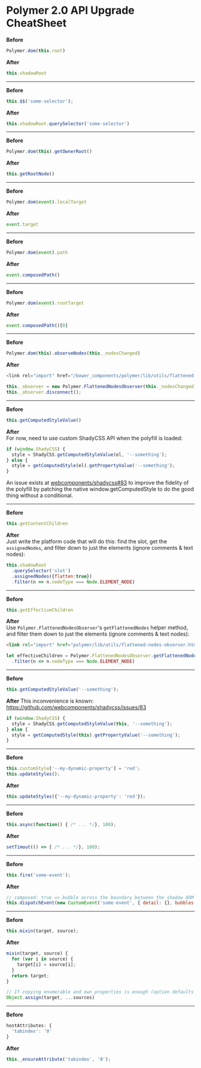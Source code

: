 # Polymer 2.0 API Upgrade CheatSheet

**Before**
```js
Polymer.dom(this.root)
```

**After**
```js
this.shadowRoot
```

---

**Before**
```js
this.$$('some-selector');
```

**After**
```js
this.shadowRoot.querySelector('some-selector')
```

---

**Before**
```js
Polymer.dom(this).getOwnerRoot()
```

**After**
```js
this.getRootNode()
```

---

**Before**
```js
Polymer.dom(event).localTarget
```

**After**
```js
event.target
```

---

**Before**
```js
Polymer.dom(event).path
```

**After**
```js
event.composedPath()
```

---

**Before**
```js
Polymer.dom(event).rootTarget
```

**After**
```js
event.composedPath()[0]
```

---

**Before**
```js
Polymer.dom(this).observeNodes(this._nodesChanged)
```

**After**
```js
<link rel="import" href="/bower_components/polymer/lib/utils/flattened-nodes-observer.html">

this._observer = new Polymer.FlattenedNodesObserver(this._nodesChanged);
this._observer.disconnect();
```

---

**Before**  
```js
this.getComputedStyleValue()
```

**After**  
For now, need to use custom ShadyCSS API when the polyfill is loaded:

```js
if (window.ShadyCSS) {
  style = ShadyCSS.getComputedStyleValue(el, '--something');
} else {
  style = getComputedStyle(el).getPropertyValue('--something');
}
```

An issue exists at [webcomponents/shadycss#83](https://github.com/webcomponents/shadycss/issues/83) to improve the fidelity of the polyfill by patching the native window.getComputedStyle to do the good thing without a conditional.

---

**Before**
```js
this.getContentChildren
```

**After**  
Just write the platform code that will do this: find the slot, get the `assignedNodes`, and filter down to just the elements (ignore comments & text nodes):

```js
this.shadowRoot
  .querySelector('slot')
  .assignedNodes({flatten:true})
  .filter(n => n.nodeType === Node.ELEMENT_NODE)
```

---

**Before**  
```js
this.getEffectiveChildren
```

**After**  
Use `Polymer.FlattenedNodesObserver`'s `getFlattenedNodes` helper method, and filter them down to just the elements (ignore comments & text nodes):

```html
<link rel="import" href="polymer/lib/utils/flattened-nodes-observer.html">
```

```js
let effectiveChildren = Polymer.FlattenedNodesObserver.getFlattenedNodes(this)
  .filter(n => n.nodeType === Node.ELEMENT_NODE)
```

---

**Before**
```js
this.getComputedStyleValue('--something');
```

**After**
This inconvenience is known:
https://github.com/webcomponents/shadycss/issues/83

```js
if (window.ShadyCSS) {
  style = ShadyCSS.getComputedStyleValue(this, '--something');
} else {
  style = getComputedStyle(this).getPropertyValue('--something');
}
```

---

**Before**
```js
this.customStyle['--my-dynamic-property'] = 'red';
this.updateStyles();
```

**After**
```js
this.updateStyles({'--my-dynamic-property': 'red'});
```

---

**Before**
```js
this.async(function() { /* ... */}, 100);
```

**After**
```js
setTimout(() => { /* ... */}, 100);
```

---

**Before**
```js
this.fire('some-event');
```

**After**
```js
// composed: true => bubble across the boundary between the shadow DOM and the regular DOM
this.dispatchEvent(new CustomEvent('some-event', { detail: {}, bubbles: true, composed: true }));
```

---

**Before**
```js
this.mixin(target, source);
```

**After**
```js
mixin(target, source) {
  for (var i in source) {
    target[i] = source[i];
  }
  return target;
}

// If copying enumerable and own properties is enough (option defaults for example)
Object.assign(target, ...sources)
```

---

**Before**
```js
hostAttributes: {
  'tabindex': '0'
}
```

**After**
```js
this._ensureAttribute('tabindex', '0');
```
